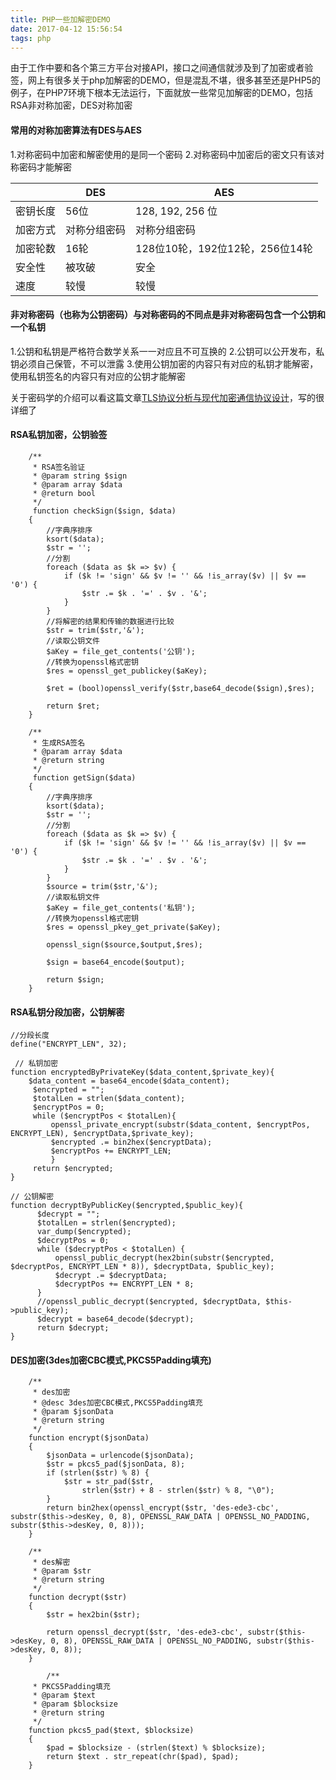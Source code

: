 ```yaml
---
title: PHP一些加解密DEMO
date: 2017-04-12 15:56:54
tags: php
---
```


由于工作中要和各个第三方平台对接API，接口之间通信就涉及到了加密或者验签，网上有很多关于php加解密的DEMO，但是混乱不堪，很多甚至还是PHP5的例子，在PHP7环境下根本无法运行，下面就放一些常见加解密的DEMO，包括RSA非对称加密，DES对称加密
<!--more-->
#### 常用的对称加密算法有DES与AES
1.对称密码中加密和解密使用的是同一个密码
2.对称密码中加密后的密文只有该对称密码才能解密

|  | DES | AES |
| --- | --- | --- |
| 密钥长度 | 56位 | 128, 192, 256 位 |
| 加密方式 | 对称分组密码 | 对称分组密码 |
| 加密轮数 | 16轮 | 128位10轮，192位12轮，256位14轮 |
| 安全性 | 被攻破 | 安全 |
| 速度 | 较慢 | 较慢 |

#### 非对称密码（也称为公钥密码）与对称密码的不同点是非对称密码包含一个公钥和一个私钥
1.公钥和私钥是严格符合数学关系一一对应且不可互换的
2.公钥可以公开发布，私钥必须自己保管，不可以泄露
3.使用公钥加密的内容只有对应的私钥才能解密，使用私钥签名的内容只有对应的公钥才能解密


关于密码学的介绍可以看这篇文章[TLS协议分析与现代加密通信协议设计](https://blog.helong.info/blog/2015/09/07/tls-protocol-analysis-and-crypto-protocol-design)，写的很详细了

#### RSA私钥加密，公钥验签
```
    /**
     * RSA签名验证
     * @param string $sign
     * @param array $data
     * @return bool
     */
     function checkSign($sign, $data)
    {
        //字典序排序
        ksort($data);
        $str = '';
        //分割
        foreach ($data as $k => $v) {
            if ($k != 'sign' && $v != '' && !is_array($v) || $v == '0') {
                $str .= $k . '=' . $v . '&';
            }
        }
        //将解密的结果和传输的数据进行比较
        $str = trim($str,'&');
        //读取公钥文件
        $aKey = file_get_contents('公钥');
        //转换为openssl格式密钥
        $res = openssl_get_publickey($aKey);

        $ret = (bool)openssl_verify($str,base64_decode($sign),$res);

        return $ret;
    }

    /**
     * 生成RSA签名
     * @param array $data
     * @return string
     */
     function getSign($data)
    {
        //字典序排序
        ksort($data);
        $str = '';
        //分割
        foreach ($data as $k => $v) {
            if ($k != 'sign' && $v != '' && !is_array($v) || $v == '0') {
                $str .= $k . '=' . $v . '&';
            }
        }
        $source = trim($str,'&');
        //读取私钥文件
        $aKey = file_get_contents('私钥');
        //转换为openssl格式密钥
        $res = openssl_pkey_get_private($aKey);

        openssl_sign($source,$output,$res);

        $sign = base64_encode($output);

        return $sign;
    }
```
#### RSA私钥分段加密，公钥解密
```
//分段长度
define("ENCRYPT_LEN", 32);

 // 私钥加密
function encryptedByPrivateKey($data_content,$private_key){
    $data_content = base64_encode($data_content);
     $encrypted = "";
     $totalLen = strlen($data_content);
     $encryptPos = 0;
     while ($encryptPos < $totalLen){
         openssl_private_encrypt(substr($data_content, $encryptPos, ENCRYPT_LEN), $encryptData,$private_key);
         $encrypted .= bin2hex($encryptData);
         $encryptPos += ENCRYPT_LEN;
         }
     return $encrypted;
}
    
// 公钥解密
function decryptByPublicKey($encrypted,$public_key){
      $decrypt = "";
      $totalLen = strlen($encrypted);
      var_dump($encrypted);
      $decryptPos = 0;
      while ($decryptPos < $totalLen) {
          openssl_public_decrypt(hex2bin(substr($encrypted, $decryptPos, ENCRYPT_LEN * 8)), $decryptData, $public_key);
          $decrypt .= $decryptData;
          $decryptPos += ENCRYPT_LEN * 8;
      }
      //openssl_public_decrypt($encrypted, $decryptData, $this->public_key);
      $decrypt = base64_decode($decrypt);
      return $decrypt;
}
```
#### DES加密(3des加密CBC模式,PKCS5Padding填充)
```
    /**
     * des加密
     * @desc 3des加密CBC模式,PKCS5Padding填充
     * @param $jsonData
     * @return string
     */
    function encrypt($jsonData)
    {
        $jsonData = urlencode($jsonData);
        $str = pkcs5_pad($jsonData, 8);
        if (strlen($str) % 8) {
            $str = str_pad($str,
                strlen($str) + 8 - strlen($str) % 8, "\0");
        }
        return bin2hex(openssl_encrypt($str, 'des-ede3-cbc', substr($this->desKey, 0, 8), OPENSSL_RAW_DATA | OPENSSL_NO_PADDING, substr($this->desKey, 0, 8)));
    }

    /**
     * des解密
     * @param $str
     * @return string
     */
    function decrypt($str)
    {
        $str = hex2bin($str);

        return openssl_decrypt($str, 'des-ede3-cbc', substr($this->desKey, 0, 8), OPENSSL_RAW_DATA | OPENSSL_NO_PADDING, substr($this->desKey, 0, 8));
    }
    
        /**
     * PKCS5Padding填充
     * @param $text
     * @param $blocksize
     * @return string
     */
    function pkcs5_pad($text, $blocksize)
    {
        $pad = $blocksize - (strlen($text) % $blocksize);
        return $text . str_repeat(chr($pad), $pad);
    }
```


